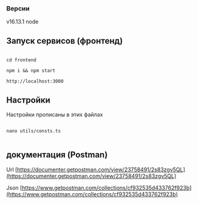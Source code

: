### Версии

v16.13.1 node


## Запуск сервисов (фронтенд)

```

cd frontend

npm i && npm start

http://localhost:3000

```

## Настройки

Настройки прописаны в этих файлах

```

nano utils/consts.ts


```

## документация (Postman)

Url [https://documenter.getpostman.com/view/23758491/2s83zgv5QL](https://documenter.getpostman.com/view/23758491/2s83zgv5QL)

Json [https://www.getpostman.com/collections/cf932535d433762f923b](https://www.getpostman.com/collections/cf932535d433762f923b)





